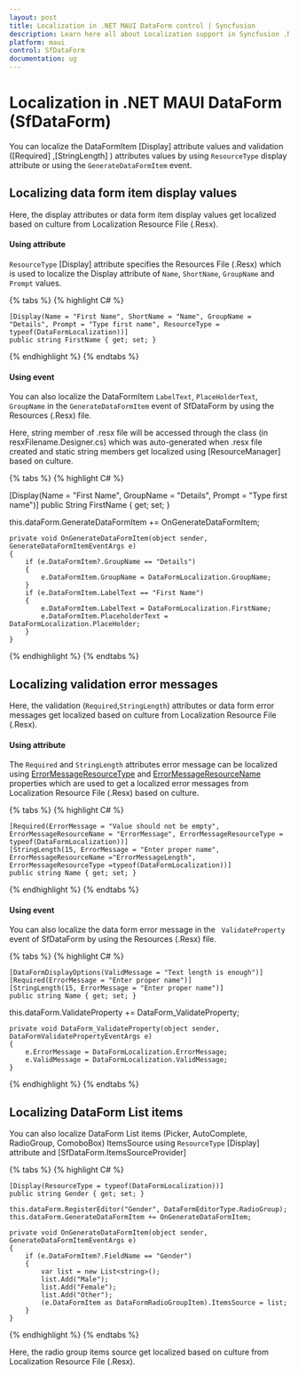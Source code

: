 ```yaml
---
layout: post
title: Localization in .NET MAUI DataForm control | Syncfusion
description: Learn here all about Localization support in Syncfusion .NET MAUI DataForm(SfDataForm) control and more.
platform: maui
control: SfDataForm
documentation: ug
---
```


# Localization in .NET MAUI DataForm (SfDataForm)

You can localize the DataFormItem [Display] attribute values and validation ([Required] ,[StringLength] ) attributes values by using `ResourceType` display attribute or using the `GenerateDataFormItem` event.

## Localizing data form item display values

Here, the display attributes or data form item display values get localized based on culture from Localization Resource File (.Resx).

#### Using attribute

`ResourceType` [Display] attribute specifies the Resources File (.Resx) which is used to localize the Display attribute of `Name`, `ShortName`, `GroupName` and `Prompt` values.

{% tabs %}
{% highlight C# %}

    [Display(Name = "First Name", ShortName = "Name", GroupName = "Details", Prompt = "Type first name", ResourceType = typeof(DataFormLocalization))]
    public string FirstName { get; set; }

{% endhighlight %}
{% endtabs %}

#### Using event

You can also localize the DataFormItem `LabelText`, `PlaceHolderText`, `GroupName` in the `GenerateDataFormItem` event of SfDataForm by using the Resources (.Resx) file.

Here, string member of .resx file will be accessed through the class (in resxFilename.Designer.cs) which was auto-generated when .resx file created and static string members get localized using [ResourceManager] based on culture.

{% tabs %}
{% highlight C# %}

[Display(Name = "First Name", GroupName = "Details", Prompt = "Type first name")]
public String FirstName { get; set; }

this.dataForm.GenerateDataFormItem += OnGenerateDataFormItem;

    private void OnGenerateDataFormItem(object sender, GenerateDataFormItemEventArgs e)
    {
        if (e.DataFormItem?.GroupName == "Details")
        {
            e.DataFormItem.GroupName = DataFormLocalization.GroupName;
        }
        if (e.DataFormItem.LabelText == "First Name")
        {
            e.DataFormItem.LabelText = DataFormLocalization.FirstName;
            e.DataFormItem.PlaceholderText = DataFormLocalization.PlaceHolder;
        }
    }

{% endhighlight %}
{% endtabs %}

## Localizing validation error messages

Here, the validation (`Required`,`StringLength`) attributes or data form error messages get localized based on culture from Localization Resource File (.Resx).

#### Using attribute

The `Required` and `StringLength` attributes error message can be localized using [ErrorMessageResourceType](https://docs.microsoft.com/en-us/dotnet/api/system.componentmodel.dataannotations.validationattribute.errormessageresourcetype?redirectedfrom=MSDN&view=net-5.0#System_ComponentModel_DataAnnotations_ValidationAttribute_ErrorMessageResourceType ) and [ErrorMessageResourceName](https://docs.microsoft.com/en-us/dotnet/api/system.componentmodel.dataannotations.validationattribute.errormessageresourcetype?redirectedfrom=MSDN&view=net-5.0#System_ComponentModel_DataAnnotations_ValidationAttribute_ErrorMessageResourceType ) properties which are used to get a localized error messages from Localization Resource File (.Resx) based on culture.

{% tabs %}
{% highlight C# %}

    [Required(ErrorMessage = "Value should not be empty", ErrorMessageResourceName = "ErrorMessage", ErrorMessageResourceType = typeof(DataFormLocalization))]
    [StringLength(15, ErrorMessage = "Enter proper name", ErrorMessageResourceName ="ErrorMessageLength", ErrorMessageResourceType =typeof(DataFormLocalization))]
    public string Name { get; set; }

{% endhighlight %}
{% endtabs %}

#### Using event

You can also localize the data form error message in the ` ValidateProperty` event of SfDataForm by using the Resources (.Resx) file.

{% tabs %}
{% highlight C# %}

    [DataFormDisplayOptions(ValidMessage = "Text length is enough")]
    [Required(ErrorMessage = "Enter proper name")]
    [StringLength(15, ErrorMessage = "Enter proper name")]
    public string Name { get; set; }

this.dataForm.ValidateProperty += DataForm_ValidateProperty;

    private void DataForm_ValidateProperty(object sender, DataFormValidatePropertyEventArgs e)
    {
        e.ErrorMessage = DataFormLocalization.ErrorMessage;
        e.ValidMessage = DataFormLocalization.ValidMessage;
    }

{% endhighlight %}
{% endtabs %}


## Localizing DataForm List items

You can also localize DataForm List items (Picker, AutoComplete, RadioGroup, ComoboBox) ItemsSource using `ResourceType` [Display] attribute and [SfDataForm.ItemsSourceProvider]

{% tabs %}
{% highlight C# %}

    [Display(ResourceType = typeof(DataFormLocalization))]
    public string Gender { get; set; }

    this.dataForm.RegisterEditor("Gender", DataFormEditorType.RadioGroup);
    this.dataForm.GenerateDataFormItem += OnGenerateDataFormItem;

    private void OnGenerateDataFormItem(object sender, GenerateDataFormItemEventArgs e)
    {
        if (e.DataFormItem?.FieldName == "Gender")
        {
            var list = new List<string>();
            list.Add("Male");
            list.Add("Female");
            list.Add("Other");
            (e.DataFormItem as DataFormRadioGroupItem).ItemsSource = list;            
        }
    }

{% endhighlight %}
{% endtabs %}

Here, the radio group items source get localized based on culture from Localization Resource File (.Resx).
